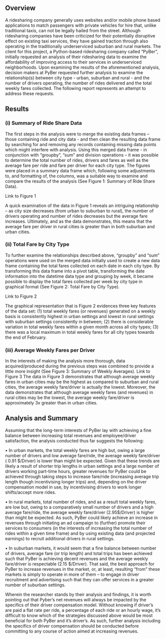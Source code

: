 ## Overview
A ridesharing company generally uses websites and/or mobile phone based applications to match passengers with private vehicles for hire that, unlike traditional taxis, can not be legally hailed from the street.  Although ridesharing companies have been criticized for their potentially disruptive effect on existing taxi services, they have gained traction through also operating in the traditionally underserviced suburban and rural markets.  The client for this project, a Python-based ridesharing company called “PyBer”, initially requested an analysis of their ridesharing data to examine the affordability of improving access to their services in underserviced neighborhoods.  Upon examining the results of the aforementioned analysis, decision makers at PyBer requested further analysis to examine the relationship(s) between city type - urban, suburban and rural - and the number of drivers operating, the number of rides delivered and the total weekly fares collected.  The following report represents an attempt to address these requests.

## Results
### (i) Summary of Ride Share Data
The first steps in the analysis were to merge the existing data frames – those containing ride and city data - and then clean the resulting data frame by searching for and removing any records containing missing data points which might interfere with analysis.  Using this merged data frame - in conjunction with “groupby”, “sum” and division operations – it was possible to determine the total number of rides, drivers and fares as well as the average fare per ride and fare per driver for each city type.  The figures were placed in a summary data frame which, following some adjustments to, and formatting of, the columns, was a suitable way to examine and compare the results of the analysis (See Figure 1: Summary of Ride Share Data).

Link to Figure 1

A quick examination of the data in Figure 1 reveals an intriguing relationship – as city size decreases (from urban to suburban to rural), the number of drivers operating and number of rides decreases but the average fare increases.  Ultimately, and as the data demonstrates, this means that the average fare per driver in rural cities is greater than in both suburban and urban cities.

### (ii) Total Fare by City Type
To further examine the relationships described above, “groupby” and “sum” operations were used on the merged data initially used to create a new data frame containing the total fares collected on each date in each city type.  By transforming this data frame into a pivot table, transforming the date information into the datetime data type and grouping by week, it became possible to display the total fares collected per week by city type in graphical format (See Figure 2: Total Fare by City Type).

Link to Figure 2

The graphical representation that is Figure 2 evidences three key features of the data set: (1) total weekly fares (or revenues) generated on a weekly basis is consistently highest in urban settings and lowest in rural settings with suburban settings consistently in between; (2) there is considerable variation in total weekly fares within a given month across all city types; (3) there was a local maximum in total weekly fares for all city types towards the end of February.

### (iii) Average Weekly Fares per Driver
In the interests of making the analysis more thorough, data acquired/produced during the previous steps was combined to provide a little more insight (See Figure 3: Summary of Weekly Averages).
Link to Figure 3
The data in Figure 3 demonstrates that although average weekly fares in urban cities may be the highest as compared to suburban and rural cities, the average weekly fare/driver is actually the lowest.  Moreover, the data demonstrates that although average weekly fares (and revenues) in rural cities may be the lowest, the average weekly fare/driver is approximately 3x greater than in urban cities.  

## Analysis and Summary
Assuming that the long-term interests of PyBer lay with achieving a fine balance between increasing total revenues and employee/driver satisfaction, the analysis conducted thus far suggests the following:

•	In urban markets, the total weekly fares are high but, owing a large number of drivers and low average fare/ride, the average weekly fare/driver ( 0.91 $/Driver) is lower than might be expected.  Given that these trends are likely a result of shorter trip lengths in urban settings and a large number of drivers working part-time hours, greater revenues for PyBer could be achieved through taking steps to increase fare/ride (increasing average trip length though incentivising longer trips) and, depending on the driver compensation model in use, by incentivising drivers to work longer shifts/accept more rides.

•	In rural markets, total number of rides, and as a result total weekly fares, are low but, owing to a comparatively small number of drivers and a high average fare/ride, the average weekly fare/driver (2.95$/Driver) is higher than might be expected.  As such, PyBer could likely achieve an increase in revenues through initiating an ad campaign to (further) promote their services to consumers (in the interests of increasing the total number of rides within a given time frame) and by using existing data (and projected earnings) to recruit additional drivers in rural settings.

•	In suburban markets, it would seem that a fine balance between number of drivers, average fare (or trip length) and total trips has been achieved such that PyBer is achieving decent revenues and the average weekly fare/driver is respectable (2.15 $/Driver).  That said, the best approach for PyBer to increase revenues in the market, or, at least, resulting “from” these markets is simply to operate in more of them – to engage in driver recruitment and advertising such that they can offer services in a greater number of suburban settings.

Wherein the researcher stands by their analysis and findings, it is worth pointing out that Pyber’s net revenues will always be impacted by the specifics of their driver compensation model.  Without knowing if driver’s are paid a flat rate per ride, a percentage of each ride or an hourly wage, it’s difficult to know which of the strategies discussed above would be most beneficial for both PyBer and it’s driver’s.  As such, further analysis including the specifics of driver compensation should be conducted before committing to any course of action aimed at increasing revenues.
